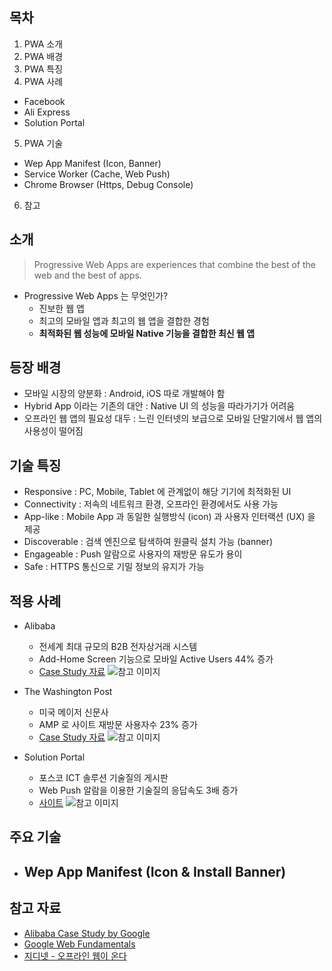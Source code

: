 ## 목차
1. PWA 소개
2. PWA 배경
3. PWA 특징
4. PWA 사례
  - Facebook
  - Ali Express
  - Solution Portal
5. PWA 기술
  - Wep App Manifest (Icon, Banner)
  - Service Worker (Cache, Web Push)
  - Chrome Browser (Https, Debug Console)
6. 참고


## 소개
> Progressive Web Apps are experiences that combine the best of the web and the best of apps.

- Progressive Web Apps 는 무엇인가?
  - 진보한 웹 앱
  - 최고의 모바일 앱과 최고의 웹 앱을 결합한 경험
  - **최적화된 웹 성능에 모바일 Native 기능을 결합한 최신 웹 앱**

## 등장 배경
- 모바일 시장의 양분화 : Android, iOS 따로 개발해야 함
- Hybrid App 이라는 기존의 대안 : Native UI 의 성능을 따라가기가 어려움
- 오프라인 웹 앱의 필요성 대두 : 느린 인터넷의 보급으로 모바일 단말기에서 웹 앱의 사용성이 떨어짐

## 기술 특징
- Responsive : PC, Mobile, Tablet 에 관계없이 해당 기기에 최적화된 UI
- Connectivity : 저속의 네트워크 환경, 오프라인 환경에서도 사용 가능
- App-like : Mobile App 과 동일한 실행방식 (icon) 과 사용자 인터랙션 (UX) 을 제공
- Discoverable : 검색 엔진으로 탐색하여 원클릭 설치 가능 (banner)
- Engageable : Push 알람으로 사용자의 재방문 유도가 용이
- Safe : HTTPS 통신으로 기밀 정보의 유지가 가능

## 적용 사례
- Alibaba
  - 전세계 최대 규모의 B2B 전자상거래 시스템
  - Add-Home Screen 기능으로 모바일 Active Users 44% 증가
  - [Case Study 자료](https://developers.google.com/web/showcase/2016/pdfs/alibaba.pdf)
![참고 이미지](C:\TIL\TIL\education\alibaba.png)

- The Washington Post
  - 미국 메이저 신문사
  - AMP 로 사이트 재방문 사용자수 23% 증가
  - [Case Study 자료](https://developers.google.com/web/showcase/2016/pdfs/wapo.pdf)
![참고 이미지](C:\TIL\TIL\education\washington-post.gif)

- Solution Portal
  - 포스코 ICT 솔루션 기술질의 게시판
  - Web Push 알람을 이용한 기술질의 응답속도 3배 증가
  - [사이트](https://www.solutionpot.co.kr:9443/license/)
![참고 이미지]()

## 주요 기술
- Wep App Manifest (Icon & Install Banner)
  -

## 참고 자료
- [Alibaba Case Study by Google](https://developers.google.com/web/showcase/2016/pdfs/alibaba.pdf)
- [Google Web Fundamentals](https://developers.google.com/web/fundamentals/)
- [지디넷 - 오프라인 웹이 온다](http://www.zdnet.co.kr/news/news_view.asp?artice_id=20160922012153)
